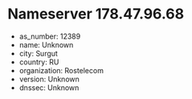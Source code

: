 # Nameserver 178.47.96.68

* as_number: 12389
* name: Unknown
* city: Surgut
* country: RU
* organization: Rostelecom
* version: Unknown
* dnssec: Unknown
